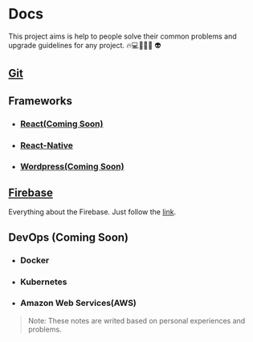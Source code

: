 # Docs
This project aims is help to people solve their common problems and upgrade guidelines for any project. 🔥💻🚀😎👾 👽 

## [Git](Git/README.md)

## Frameworks
* ### [React(Coming Soon)](React/README.md)
* ### [React-Native](React-Native/README.md)
* ### [Wordpress(Coming Soon)](Wordpress/README.md) 

## [Firebase](Firebase/Readme.md)
Everything about the Firebase. Just follow the [link](Firebase/Readme.md).

## DevOps (Coming Soon)
* ### Docker
* ### Kubernetes
* ### Amazon Web Services(AWS)

> Note: These notes are writed based on personal experiences and problems.

